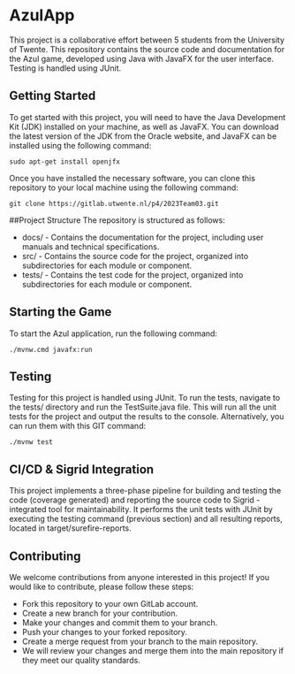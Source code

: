 # AzulApp
This project is a collaborative effort between 5 students from the University of Twente.
This repository contains the source code and documentation for the Azul game, developed using Java with JavaFX for the user interface. Testing is handled using JUnit. 

## Getting Started
To get started with this project, you will need to have the Java Development Kit (JDK) installed on your machine, as well as JavaFX. You can download the latest version of the JDK from the Oracle website, and JavaFX can be installed using the following command:
```
sudo apt-get install openjfx
```
Once you have installed the necessary software, you can clone this repository to your local machine using the following command:
```
git clone https://gitlab.utwente.nl/p4/2023Team03.git
```
##Project Structure
The repository is structured as follows:

- docs/ - Contains the documentation for the project, including user manuals and technical specifications.
- src/ - Contains the source code for the project, organized into subdirectories for each module or component.
- tests/ - Contains the test code for the project, organized into subdirectories for each module or component.
## Starting the Game
To start the Azul application, run the following command:
```
./mvnw.cmd javafx:run
```

## Testing
Testing for this project is handled using JUnit. To run the tests, navigate to the tests/ directory and run the TestSuite.java file. This will run all the unit tests for the project and output the results to the console. Alternatively, you can run them with this GIT command:
```
./mvnw test
```

## CI/CD & Sigrid Integration
This project implements a three-phase pipeline for building and testing the code (coverage generated) and reporting the source code to Sigrid - integrated tool for maintainability.
It performs the unit tests with JUnit by executing the testing command (previous section) and all resulting reports, located in target/surefire-reports.

## Contributing
We welcome contributions from anyone interested in this project! If you would like to contribute, please follow these steps:

- Fork this repository to your own GitLab account.
- Create a new branch for your contribution.
- Make your changes and commit them to your branch.
- Push your changes to your forked repository.
- Create a merge request from your branch to the main repository.
- We will review your changes and merge them into the main repository if they meet our quality standards.


